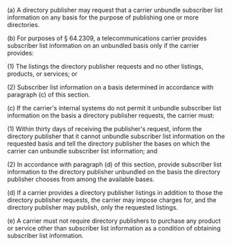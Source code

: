 (a) A directory publisher may request that a carrier unbundle subscriber list information on any basis for the purpose of publishing one or more directories.

(b) For purposes of § 64.2309, a telecommunications carrier provides subscriber list information on an unbundled basis only if the carrier provides:

(1) The listings the directory publisher requests and no other listings, products, or services; or

(2) Subscriber list information on a basis determined in accordance with paragraph (c) of this section.

(c) If the carrier's internal systems do not permit it unbundle subscriber list information on the basis a directory publisher requests, the carrier must:

(1) Within thirty days of receiving the publisher's request, inform the directory publisher that it cannot unbundle subscriber list information on the requested basis and tell the directory publisher the bases on which the carrier can unbundle subscriber list information; and

(2) In accordance with paragraph (d) of this section, provide subscriber list information to the directory publisher unbundled on the basis the directory publisher chooses from among the available bases.

(d) If a carrier provides a directory publisher listings in addition to those the directory publisher requests, the carrier may impose charges for, and the directory publisher may publish, only the requested listings.

(e) A carrier must not require directory publishers to purchase any product or service other than subscriber list information as a condition of obtaining subscriber list information.


